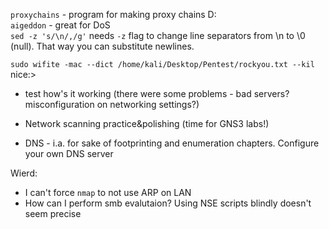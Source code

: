 `proxychains` - program for making proxy chains D:  
`aigeddon` - great for DoS  
`sed -z 's/\n/,/g'` needs `-z` flag to change line separators from \n to \0 (null). That way you can substitute newlines.    

`sudo wifite -mac --dict /home/kali/Desktop/Pentest/rockyou.txt --kil` nice:>

- test how's it working (there were some problems - bad servers? misconfiguration on networking settings?)  

- Network scanning practice&polishing (time for GNS3 labs!)

- DNS - i.a. for sake of footprinting and enumeration chapters. Configure your own DNS server


Wierd:

- I can't force `nmap` to not use ARP on LAN
- How can I perform smb evalutaion? Using NSE scripts blindly doesn't seem precise
